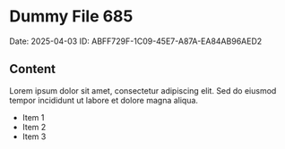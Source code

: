 # Dummy File 685

Date: 2025-04-03
ID: ABFF729F-1C09-45E7-A87A-EA84AB96AED2

## Content

Lorem ipsum dolor sit amet, consectetur adipiscing elit.
Sed do eiusmod tempor incididunt ut labore et dolore magna aliqua.

* Item 1
* Item 2
* Item 3

